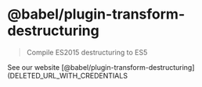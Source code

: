 # @babel/plugin-transform-destructuring

> Compile ES2015 destructuring to ES5

See our website [@babel/plugin-transform-destructuring](DELETED_URL_WITH_CREDENTIALS